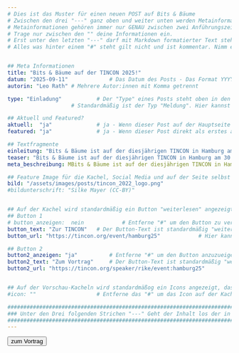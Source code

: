 ```yaml
---
# Dies ist das Muster für einen neuen POST auf Bits & Bäume
# Zwischen den drei "---" ganz oben und weiter unten werden Metainformationen eingetragen.
# Metainformationen gehören immer nur GENAU zwischen zwei Anführungszeichen.
# Trage nur zwischen den "" deine Informationen ein.
# Erst unter den letzten "---" darf mit Markdown formatierter Text stehen.
# Alles was hinter einem "#" steht gilt nicht und ist kommentar. Nimm ein "#" weg, wenn du die jeweilige information dahinter festlegen willst.


## Meta Informationen
title: "Bits & Bäume auf der TINCON 2025!"
datum: "2025-09-11" 			# Das Datum des Posts - Das Format YYYY-MM-DD muss eingehalten werden!
autorin: "Leo Rath"	# Mehrere Autor:innen mit Komma getrennt

type: "Einladung"			# Der "Type" eines Posts steht oben in den Kacheln und auf der Seite ganz oben.
					# Standardmäßig ist der Typ "Meldung". Hier kannst du das ändern z.B. "Bericht" oder "Jobangebot" etc.

## Aktuell und Featured?
aktuell:  "ja" 				# ja - Wenn dieser Post auf der Hauptseite unter Aktuelles auftauchen soll (falls er nicht featured ist)
featured: "ja"  			# ja - Wenn dieser Post direkt als erstes auf der Landing Page angezeigt werden soll, ansonsten "nein" oder Zeile löschen

## Textfragmente
einleitung: "Bits & Bäume ist auf der diesjährigen TINCON in Hamburg am 30.9. & 1.10. mit einem Vortrag dabei! Unsere Netzwerk-Koordinatorin Rike spricht am 30.9. um 13:30 über das Thema „Klimakrise durch KI?! Die ökologischen Kosten von ChatGPT und Co.“. Seid dabei – es gibt ein vielfältiges Programm!"				# Die Einleitung erscheint auf der Seite noch vor den Autor:innen und dem Feature Image
teaser: "Bits & Bäume ist auf der diesjährigen TINCON in Hamburg am 30.9. & 1.10. mit einem Vortrag dabei! Unsere Netzwerk-Koordinatorin Rike spricht am 30.9. um 13:30 über das Thema „Klimakrise durch KI?! Die ökologischen Kosten von ChatGPT und Co.“. Seid dabei – es gibt ein vielfältiges Programm!"				# Der Teaser wird auf den Kacheln als Anreißertext angezeigt.
meta_beschreibung: MBits & Bäume ist auf der diesjährigen TINCON in Hamburg am 30.9. & 1.10. mit einem Vortrag dabei!" 			# ≤135 Zeichen Beschreibugnstext der in Social Media und Suchergebnissen unter dem Titel angezeigt wird (also extern)

## Feature Image für die Kachel, Social Media und auf der Seite selbst
bild: "/assets/images/posts/tincon_2022_logo.png"
#bildunterschrift: "Silke Mayer (CC-BY)"


## Auf der Kachel wird standardmäßig ein Button "weiterlesen" angezeigt. Dieser kann hier angepasst oder versteckt werden
## Button 1
# button_anzeigen:  nein 			# Entferne "#" um den Button zu verstecken
button_text: "Zur TINCON"	# Der Button-Text ist standardmäßig "weiterlesen"
button_url: "https://tincon.org/event/hamburg25"			# Hier kannst du ein alternatives Ziel z.B. eine extern URL angeben

## Button 2
button2_anzeigen: "ja" 			# Entferne "#" um den Button anzuzueigen
button2_text: "Zum Vortrag"		# Der Button-Text ist standardmäßig "weiterlesen"
button2_url: "https://tincon.org/speaker/rike/event:hamburg25"			# DIE URL ist standardmäßig die des Posts - Hier kannst du ein alternatives Ziel z.B. eine extern URL angeben


## Auf der Vorschau-Kacheln wird standardmäßog ein Icons angezeigt, das kann hier abgeschaltet werden.
#icon: ""					# Entferne das "#" um das Icon auf der Kachel auszuschalten

#########################################################################################################
### Unter den Drei folgenden Strichen "---" Geht der Inhalt los der in Markdown formatiert sein darf! ###
#########################################################################################################
---
```

<a href="https://tincon.org/speaker/rike/event:hamburg25">
<button class="btn-dark">zum Vortrag</button>
</a>
